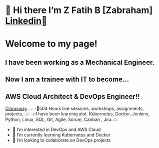 # 👋 Hi there I’m Z Fatih B [Zabraham] [Linkedin]👋

# Welcome to my page!

## I have been working as a Mechanical Engineer.
## Now I am a trainee with IT to become...
## AWS Cloud Architect & DevOps Engineer!!

[Clarusway][clarus] .... 
-🚀504 Hours live sessions, workshops, assignments, projects...💥
-🔥I have been learning alot. Kubernetes, Docker, Jenkins, Python, Linux, SQL, Git, Agile, Scrum, Canban , Jira..💥

- 👀 I’m interested in DevOps and AWS Cloud
- 🌱 I’m currently learning Kubernetes and Docker
- 💞️ I’m looking to collaborate on DevOps projects

</details>


[linkedin]: www.linkedin.com/in/zfatihbingol
[fiver]: https://www.fiverr.com/muratnalcaci?source=gig_page
[portfolio]: https://muckrack.com/murat-nalcaci
[profile]: https://koinmedya.com/author/teomanaltan/
[clarus]: https://clarusway.com/





<!--
**Zabraham-fab/Zabraham-fab** is a ✨ _special_ ✨ repository because its `README.md` (this file) appears on your GitHub profile.

Here are some ideas to get you started:

- 🔭 I’m currently working on ...
- 🌱 I’m currently learning ...
- 👯 I’m looking to collaborate on ...
- 🤔 I’m looking for help with ...
- 💬 Ask me about ...
- 📫 How to reach me: ...
- 😄 Pronouns: ...
- ⚡ Fun fact: ...
-->
